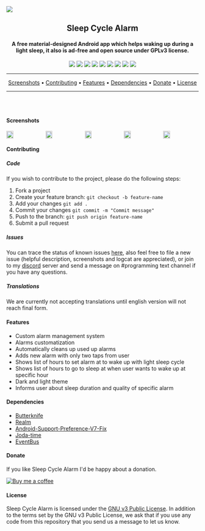 <a href="https://github.com/letelete" alt="GitHub release"><img src="preview/logo/logohorizontal.png" /></a>
<h2 align="center"><b>Sleep Cycle Alarm</b></h2>
<h4 align="center">A free material-designed Android app which helps waking up during a light sleep, it also is ad-free and open source under GPLv3 license.</h4>
<!-- TODO: APP STORE URL + LOGO <p align="center"><a href=""><img src=""/></a></p>  -->
<p align="center">
<a href="https://circleci.com/gh/letelete/Sleep-Cycle-Alarm/tree/maste" alt="Build Status"><img src="https://circleci.com/gh/letelete/Sleep-Cycle-Alarm/tree/master.svg?style=shield" /></a>
<a href="https://codecov.io/gh/letelete/Sleep-Cycle-Alarm" alt="Coverage Status"><img src="https://codecov.io/gh/letelete/Sleep-Cycle-Alarm/branch/master/graph/badge.svg" /></a>
<a class="badge-align" href="https://www.codacy.com/app/letelete/Sleep-Cycle-Alarm?utm_source=github.com&amp;utm_medium=referral&amp;utm_content=letelete/Sleep-Cycle-Alarm&amp;utm_campaign=Badge_Grade"><img src="https://api.codacy.com/project/badge/Grade/33b08e7d256b4b348513f083d2586b76"/></a>
<a href="" alt="Lines of Code"><img src="https://tokei.rs/b1/github/letelete/Sleep-Cycle-Alarm"/></a>
<a href="" alt="Files"><img src="https://tokei.rs/b1/github/letelete/Sleep-Cycle-Alarm?category=files"/></a>
<a href="" alt="Version"><img src="https://img.shields.io/badge/version-0.9-brightgreen.svg"/></a>
<a href="" alt="Platform Support"><img src="https://img.shields.io/badge/android-%3E%3D%205.0%20(API%2021)-brightgreen.svg"/></a>
<a href="" alt="Contributors"><img src="https://img.shields.io/badge/contributors-welcome-brightgreen.svg"/></a>
<a href="https://discord.gg/invite/fgGzude" alt="Discord"><img src="https://img.shields.io/badge/chat-on%20discord-7289DA.svg?style=flat"/></a>
</p>

<hr />
<p align="center"><a href="#screenshots">Screenshots</a> &bull; <a href="#contributing">Contributing</a> &bull; <a href="#features">Features</a> &bull; <a href="#dependencies">Dependencies</a> &bull; <a href="#donate">Donate</a> &bull; <a href="#license">License</a></p>
<hr />

</br></br>

#### Screenshots
<div style="display:flex;" >
<img  src="./preview/screenshots/0.png" width="19%" >
<img style="margin-left:10px;" src="./preview/screenshots/1.png" width="19%" >
<img style="margin-left:10px;" src="./preview/screenshots/2.png" width="19%" >
<img style="margin-left:10px;" src="./preview/screenshots/3.png" width="19%" >
<img style="margin-left:10px;" src="./preview/screenshots/4.png" width="19%" >
</div>

#### Contributing

##### Code 

If you wish to contribute to the project, please do the following steps:
1. Fork a project
2. Create your feature branch: `git checkout -b feature-name`
3. Add your changes `git add .`
4. Commit your changes `git commit -m "Commit message"`
5. Push to the branch: `git push origin feature-name`
6. Submit a pull request

##### Issues

You can trace the status of known issues [here](https://github.com/letelete/Sleep-Cycle-Alarm/issues),
also feel free to file a new issue (helpful description, screenshots and logcat are appreciated), or join to my [discord](https://discord.gg/7Rgg5Zc) server and send a message on #programming text channel if you have any questions.

##### Translations

We are currently not accepting translations until english version will not reach final form.
<!-- TODO:
If you are able to contribute with a new translation of a missing language or if you want to improve an existing one, we greatly appreciate any suggestion!
The project uses [Lokalise](https://lokalise.co/URL_TO_PROJECT), a platform that allows anybody to contribute to translating the app
-->

#### Features

* Custom alarm management system
* Alarms customatization
* Automatically cleans up used up alarms
* Adds new alarm with only two taps from user
* Shows list of hours to set alarm at to wake up with light sleep cycle
* Shows list of hours to go to sleep at when user wants to wake up at specific hour
* Dark and light theme
* Informs user about sleep duration and quality of specific alarm
  
#### Dependencies

* [Butterknife](https://github.com/JakeWharton/butterknife)
* [Realm](https://github.com/realm/realm-java)
* [Android-Support-Preference-V7-Fix](https://github.com/Gericop/Android-Support-Preference-V7-Fix)
* [Joda-time](https://github.com/JodaOrg/joda-time)
* [EventBus](https://github.com/greenrobot/EventBus)

#### Donate

If you like Sleep Cycle Alarm I'd be happy about a donation.

[![Buy me a coffee](https://www.buymeacoffee.com/assets/img/custom_images/orange_img.png)](https://www.buymeacoffee.com/brunokawka)

#### License

Sleep Cycle Alarm is licensed under the [GNU v3 Public License](https://github.com/letelete/Sleep-Cycle-Alarm/blob/master/LICENSE).
In addition to the terms set by the GNU v3 Public License, we ask that if you use any code from this repository that you send us a message to let us know.

